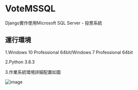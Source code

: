# VoteMSSQL

<p>Django實作使用Microsoft SQL Server - 投票系統</p>

## 運行環境 ##
<p>1.Windows 10 Professional 64bit/Windows 7 Professional 64bit</p>
<p>2.Python 3.8.3</p>
<p>3.作業系統環境詳細配置如圖</p>

![image](https://github.com/qweasd7485/VoteMSSQL/blob/master/OS環境配置圖.PNG)

